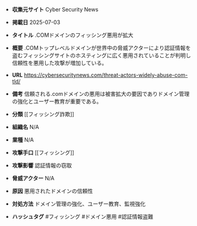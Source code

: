 - **収集元サイト**
Cyber Security News

- **掲載日**
2025-07-03

- **タイトル**
.COMドメインのフィッシング悪用が拡大

- **概要**
.COMトップレベルドメインが世界中の脅威アクターにより認証情報を盗むフィッシングサイトのホスティングに広く悪用されていることが判明し信頼性を悪用した攻撃が増加している。

- **URL**
https://cybersecuritynews.com/threat-actors-widely-abuse-com-tld/

- **備考**
信頼される.comドメインの悪用は被害拡大の要因でありドメイン管理の強化とユーザー教育が重要である。

- **分類**
[[フィッシング詐欺]]

- **組織名**
N/A

- **業種**
N/A

- **攻撃手口**
[[フィッシング]]

- **攻撃影響**
認証情報の窃取

- **脅威アクター**
N/A

- **原因**
悪用されたドメインの信頼性

- **対処方法**
ドメイン管理の強化、ユーザー教育、監視強化

- **ハッシュタグ**
#フィッシング #ドメイン悪用 #認証情報盗難
